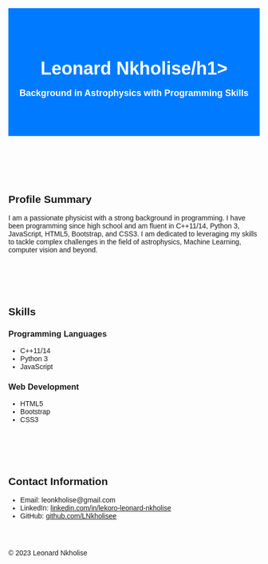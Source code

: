 <!DOCTYPE html>
<html lang="en">
<head>
  <meta charset="UTF-8">
  <meta name="viewport" content="width=device-width, initial-scale=1.0">
  <title>LinkedIn Profile</title>
  <!-- Bootstrap CSS -->
  <link rel="stylesheet" href="https://maxcdn.bootstrapcdn.com/bootstrap/4.5.2/css/bootstrap.min.css">
  <!-- Custom CSS -->
  <style>
    body {
      font-family: Arial, sans-serif;
    }
    .profile-header {
      background-color: #007bff;
      color: #fff;
      padding: 50px 0;
    }
    .profile-header h1 {
      font-size: 36px;
      font-weight: bold;
    }
    .profile-header p {
      font-size: 18px;
    }
    .profile-section {
      padding: 30px 0;
    }
  </style>
</head>
<body>

<!-- Profile Header -->
<header class="profile-header text-center">
  <div class="container">
    <h1>Leonard Nkholise/h1>
    <p>Background in Astrophysics with Programming Skills</p>
  </div>
</header>

<!-- Profile Summary -->
<section class="profile-section">
  <div class="container">
    <h2>Profile Summary</h2>
    <p>I am a passionate physicist with a strong background in programming. I have been programming since high school and am fluent in C++11/14, Python 3, JavaScript, HTML5, Bootstrap, and CSS3. I am dedicated to leveraging my skills to tackle complex challenges in the field of astrophysics, Machine Learning, computer vision and beyond.</p>
  </div>
</section>

<!-- Skills -->
<section class="profile-section bg-light">
  <div class="container">
    <h2>Skills</h2>
    <div class="row">
      <div class="col-md-6">
        <h3>Programming Languages</h3>
        <ul>
          <li>C++11/14</li>
          <li>Python 3</li>
          <li>JavaScript</li>
        </ul>
      </div>
      <div class="col-md-6">
        <h3>Web Development</h3>
        <ul>
          <li>HTML5</li>
          <li>Bootstrap</li>
          <li>CSS3</li>
        </ul>
      </div>
    </div>
  </div>
</section>

<!-- Contact Information -->
<section class="profile-section">
  <div class="container">
    <h2>Contact Information</h2>
    <ul>
      <li>Email: leonkholise@gmail.com</li>
      <li>LinkedIn: <a href="#">linkedin.com/in/lekoro-leonard-nkholise</a></li>
      <li>GitHub: <a href="#">github.com/LNkholisee</a></li>
    </ul>
  </div>
</section>

<!-- Footer -->
<footer class="text-center bg-dark text-light py-4">
  <p>&copy; 2023 Leonard Nkholise</p>
</footer>

<!-- Bootstrap JS -->
<script src="https://ajax.googleapis.com/ajax/libs/jquery/3.5.1/jquery.min.js"></script>
<script src="https://cdnjs.cloudflare.com/ajax/libs/popper.js/1.16.0/umd/popper.min.js"></script>
<script src="https://maxcdn.bootstrapcdn.com/bootstrap/4.5.2/js/bootstrap.min.js"></script>

</body>
</html>

